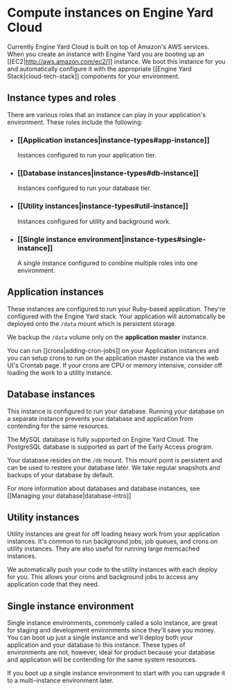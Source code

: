 # Compute instances on Engine Yard Cloud

Currently Engine Yard Cloud is built on top of Amazon's AWS services. When you create 
an instance with Engine Yard you are booting up an [[EC2|http://aws.amazon.com/ec2/]] instance. 
We boot this instance for you and automatically configure it with the appropriate
[[Engine Yard Stack|cloud-tech-stack]] components for your 
environment. 


## Instance types and roles

There are various roles that an instance can play in your application's environment. These
roles include the following:

* ### [[Application instances|instance-types#app-instance]]
  Instances configured to run your application tier.
  
* ### [[Database instances|instance-types#db-instance]]
  Instances configured to run your database tier.

* ### [[Utility instances|instance-types#util-instance]]
  Instances configured for utility and background work.
  
* ### [[Single instance environment|instance-types#single-instance]]
  A single instance configured to combine multiple roles into one environment.


<h2 id="app-instance">Application instances</h2>

These instances are configured to run your Ruby-based application. They're configured with 
the Engine Yard stack. Your application will automatically be deployed onto the `/data` mount 
which is persistent storage.

We backup the `/data` volume only on the **application master** instance. 

You can run [[crons|adding-cron-jobs]] on your Application instances and you can setup crons to run on the application master instance via the web UI's Crontab page. If your crons are CPU or memory intensive, consider off loading the work to a utility instance.

<h2 id="db-instance">Database instances</h2>

This instance is configured to run your database. Running your database on a separate instance prevents your database and application from contending for the same resources. 

The MySQL database is fully supported on Engine Yard Cloud. The PostgreSQL database is supported as part of the Early Access program.

Your database resides on the `/db` mount. This mount point is persistent and can be used to restore your database later. We take regular snapshots and backups of your database by default.

For more information about databases and database instances, see [[Managing your database|database-intro]]

<h2 id="util-instance">Utility instances</h2>

Utility instances are great for off loading heavy work from your application instances. It's common to run background jobs, job queues, and crons on utility instances. They are also useful for running large memcached instances. 

We automatically push your code to the utility instances with each deploy for you. This allows your crons and background jobs to access any application code that they need.

<h2 id="single-instance">Single instance environment</h2>


Single instance environments, commonly called a solo instance, are great for staging and development environments since they'll save you money. You can boot up just a single instance and we'll deploy both your application and your database to this instance. These types of environments are not, however, ideal for product because your database and application will be contending for the same system resources. 

If you boot up a single instance environment to start with you can upgrade it to a multi-instance environment later.

